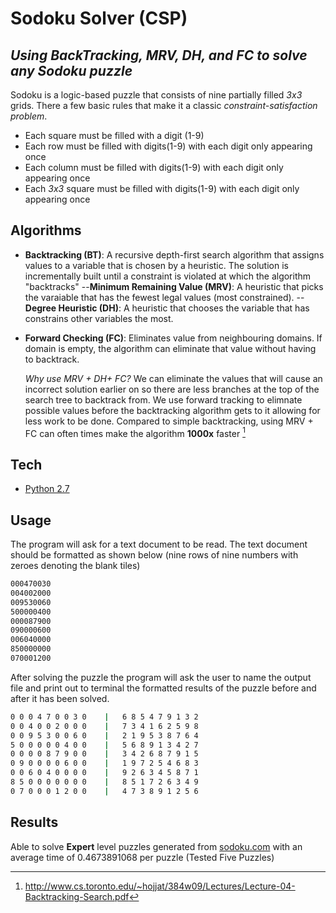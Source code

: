 # Sodoku Solver (CSP)
## _Using BackTracking, MRV, DH, and FC to solve any Sodoku puzzle_


Sodoku is a logic-based puzzle that consists of nine partially filled _3x3_ grids. There a few basic rules that make it a classic _constraint-satisfaction problem_.

- Each square must be filled with a digit (1-9)
- Each row must be filled with digits(1-9) with each digit only appearing once
- Each column must be filled with digits(1-9) with each digit only appearing once
- Each _3x3_ square must be filled with digits(1-9) with each digit only appearing once

## Algorithms

- **Backtracking (BT)**: A recursive depth-first search algorithm that assigns values to a variable that is chosen by a heuristic. The solution is incrementally built until a constraint is violated at which the algorithm "backtracks"
    --**Minimum Remaining Value (MRV)**: A heuristic that picks the varaiable that has the fewest legal values (most constrained). 
    --**Degree Heuristic (DH)**: A heuristic that chooses the variable that has constrains other variables the most. 
- **Forward Checking (FC)**: Eliminates value from neighbouring domains. If domain is empty, the algorithm can eliminate that value without having to backtrack.

    _Why use MRV + DH+ FC?_
    We can eliminate the values that will cause an incorrect solution earlier on so there are less branches at the top of the search tree to backtrack from. We use forward tracking to elimnate possible values before the backtracking algorithm gets to it allowing for less work to be done. Compared to simple backtracking, using MRV + FC can often times make the algorithm **1000x** faster [^1]

## Tech

- [Python 2.7] 

## Usage

The program will ask for a text document to be read. The text document should be formatted as shown below (nine rows of nine numbers with zeroes denoting the blank tiles)
```sh
000470030
004002000
009530060
500000400
000087900
090000600
006040000
850000000
070001200
```

After solving the puzzle the program will ask the user to name the output file and print out to terminal the formatted results of the puzzle before and after it has been solved.

```sh
0 0 0 4 7 0 0 3 0    |   6 8 5 4 7 9 1 3 2 
0 0 4 0 0 2 0 0 0    |   7 3 4 1 6 2 5 9 8 
0 0 9 5 3 0 0 6 0    |   2 1 9 5 3 8 7 6 4 
5 0 0 0 0 0 4 0 0    |   5 6 8 9 1 3 4 2 7 
0 0 0 0 8 7 9 0 0    |   3 4 2 6 8 7 9 1 5 
0 9 0 0 0 0 6 0 0    |   1 9 7 2 5 4 6 8 3 
0 0 6 0 4 0 0 0 0    |   9 2 6 3 4 5 8 7 1 
8 5 0 0 0 0 0 0 0    |   8 5 1 7 2 6 3 4 9 
0 7 0 0 0 1 2 0 0    |   4 7 3 8 9 1 2 5 6 
```
## Results

Able to solve **Expert** level puzzles generated from [sodoku.com] with an average time of 0.4673891068 per puzzle (Tested Five Puzzles)


[^1]: http://www.cs.toronto.edu/~hojjat/384w09/Lectures/Lecture-04-Backtracking-Search.pdf

[sodoku.com]: https://sudoku.com/expert/

[Python 2.7]: <https://www.python.org/download/releases/2.7/>
   
